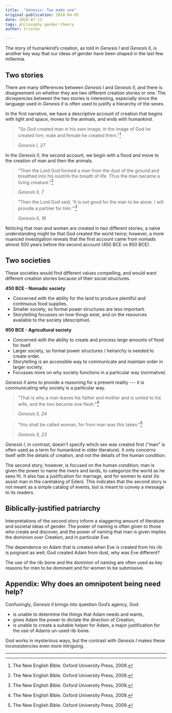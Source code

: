 ```yaml
---
title:  "Genesis: Two make one"
original-publication: 2018-04-05
date: 2020-07-11
tags: philosophy gender-theory
author: tristan

---
```


The story of humankind’s creation, as told in _Genesis I_ and _Genesis II_, is
another key way that our ideas of gender have been shaped in the last few
millennia.

## Two stories

There are many differences between _Genesis I_ and _Genesis II_, and there is disagreement
on whether they are two different creation stories or one. The dicrepencies
between the two stories is interesting, especially since the language used in
_Genesis II_ is often used to justify a hierarchy of the sexes.

In the first narrative, we have a descriptive account of creation that begins
with light and space, moves to the animals, and ends with humankind.

> "So God created man in his own image; in the image of God he created him; male
> and female he created them."[^bible]
> 
> *Genesis I, 27*

In the _Genesis II_, the second account, we begin with a flood and move to the
creation of man and then the animals.

> "Then the Lord God formed a man from the dust of the ground and breathed into
> his nostrils the breath of life. Thus the man became a living creature."[^bible]
>
> *Genesis II, 7*

> "Then the Lord God said, 'It is not good for the man to be alone. I will provide
> a partner for him.'"[^bible]
>
> *Genesis II, 18*

Noticing that man and women are created in two different stories, a naïve
understanding might be that God created the world twice; however, a
more nuanced investigation reveals that the first account came from nomads
almost 500 years before the second account (450 BCE vs 950 BCE).

## Two societies

These societies would find different values compelling, and would want
different creation stories because of their social structures.

**450 BCE - Nomadic society**
- Concerned with the ability for the land to produce plentiful and continuous
  food supplies.
- Smaller society, so formal power structures are less important. 
- Storytelling focusses on how things exist, and on the resources available to
  the society (descriptive).

**950 BCE - Agricultural society**
- Concerned with the ability to create and process large amounts of food for
  itself.
- Larger society, so formal power structures / heirarchy is needed to create
  order.
- Storytelling is an accessible way to communicate and maintain order in larger
  society.
- Focusses more on why society functions in a particular way (normative).

_Genesis II_ aims to provide a reasoning for a present reality --- it is
communicating why society is a particular way.

> "That is why a man leaves his father and mother and is united to his wife, and
> the two become one flesh."[^bible]
>
> *Genesis II, 24*

> "this shall be called woman, for from man was this taken."[^bible]
>
> *Genesis II, 23*

_Genesis I_, in contrast, doesn't specify which sex was created first ("man" is
often used as a term for humankind in older literature). It only concerns
itself with the details of creation, and not the details of the human
condition.

The second story, however, is focused on the human condition; man is given the
power to name the rivers and lands, to categorize the world as he sees fit.  It
also has a justification for marriage, and for women to exist (to assist man in
the caretaking of Eden). This indicates that the second story is not meant as a
simple catalog of events, but is meant to convey a message to its readers.

## Biblically-justified patriarchy

Interpretations of the second story inform a staggering amount of literature
and societal ideas of gender. The power of naming is often given to those who
create and discover, and the power of naming that man is given implies the
dominion over Creation, and in particular Eve.

The dependence on Adam that is created when Eve is created from his rib is
poignant as well; God created Adam from dust, why was Eve different?

The use of the rib-bone and the dominion of naming are often used as key
reasons for men to be dominant and for women to be submissive.

## Appendix: Why does an omnipotent being need help?

Confusingly, _Genesis II_ brings into question God’s agency, God: 
- is unable to determine the things that Adam needs and wants, 
- gives Adam the power to dictate the direction of Creation, 
- is unable to create a suitable helper for Adam, a major justification for the
  use of Adams un-used rib-bone.

God works in mysterious ways, but the contrast with _Genesis I_ makes these
inconsistencies even more intriguing.

--- 

[^bible]: The New English Bible. Oxford University Press, 2009.

